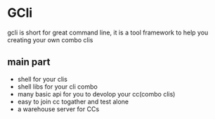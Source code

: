 # GCli
gcli is  short for great command line, it is a tool framework to help you creating your own combo clis

## main part
* shell for your clis 
* shell libs for your cli combo
* many basic api for you to devolop your cc(combo clis)
* easy to join cc togather and test alone
* a warehouse server for CCs 
